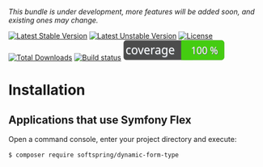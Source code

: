 
*This bundle is under development, more features will be added soon, and existing ones may change.*

[![Latest Stable Version](https://poser.pugx.org/softspring/dynamic-form-type/v/stable.svg)](https://packagist.org/packages/softspring/dynamic-form-type)
[![Latest Unstable Version](https://poser.pugx.org/softspring/dynamic-form-type/v/unstable.svg)](https://packagist.org/packages/softspring/dynamic-form-type)
[![License](https://poser.pugx.org/softspring/dynamic-form-type/license.svg)](https://packagist.org/packages/softspring/dynamic-form-type)
[![Total Downloads](https://poser.pugx.org/softspring/dynamic-form-type/downloads)](https://packagist.org/packages/softspring/dynamic-form-type)
[![Build status](https://github.com/softspring/dynamic-form-type/actions/workflows/php.yml/badge.svg?branch=5.1)](https://github.com/softspring/dynamic-form-type/actions/workflows/php.yml)
![Coverage](https://raw.githubusercontent.com/softspring/dynamic-form-type/5.1/.github/badges/coverage.svg)

# Installation

## Applications that use Symfony Flex

Open a command console, enter your project directory and execute:

```console
$ composer require softspring/dynamic-form-type
```

